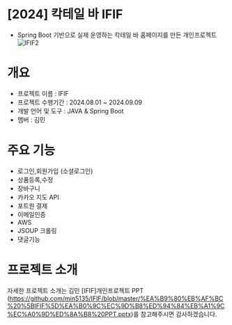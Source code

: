 # [2024] 칵테일 바 IFIF
- Spring Boot 기반으로 실제 운영하는 칵테일 바 홈페이지를 만든 개인프로젝트
![IFIF2](https://github.com/user-attachments/assets/597e78c3-624f-4d28-8027-3a91b7473ab1)

# 개요
- 프로젝트 이름 : IFIF
- 프로젝트 수행기간 : 2024.08.01 ~ 2024.09.09
- 개발 언어 및 도구 : JAVA & Spring Boot
- 멤버 : 김민

# 주요 기능
- 로그인,회원가입 (소셜로그인)
- 상품등록,수정
- 장바구니
- 카카오 지도 API
- 포트원 결제
- 이메일인증
- AWS
- JSOUP 크롤링
- 댓글기능

# 프로젝트 소개
자세한 프로젝트 소개는 김민 [IFIF]개인프로젝트 PPT (https://github.com/min5135/IFIF/blob/master/%EA%B9%80%EB%AF%BC%20%5BIFIF%5D%EA%B0%9C%EC%9D%B8%ED%94%84%EB%A1%9C%EC%A0%9D%ED%8A%B8%20PPT.pptx)를 참고해주시면 감사하겠습니다.
